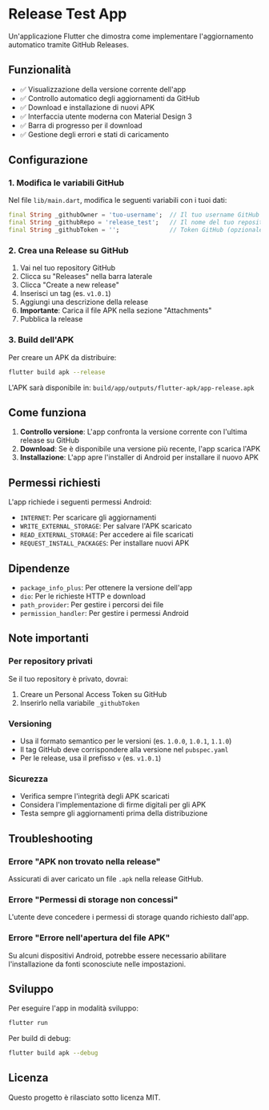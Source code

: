 # Release Test App

Un'applicazione Flutter che dimostra come implementare l'aggiornamento automatico tramite GitHub Releases.

## Funzionalità

- ✅ Visualizzazione della versione corrente dell'app
- ✅ Controllo automatico degli aggiornamenti da GitHub
- ✅ Download e installazione di nuovi APK
- ✅ Interfaccia utente moderna con Material Design 3
- ✅ Barra di progresso per il download
- ✅ Gestione degli errori e stati di caricamento

## Configurazione

### 1. Modifica le variabili GitHub

Nel file `lib/main.dart`, modifica le seguenti variabili con i tuoi dati:

```dart
final String _githubOwner = 'tuo-username';  // Il tuo username GitHub
final String _githubRepo = 'release_test';   // Il nome del tuo repository
final String _githubToken = '';              // Token GitHub (opzionale, per repo privati)
```

### 2. Crea una Release su GitHub

1. Vai nel tuo repository GitHub
2. Clicca su "Releases" nella barra laterale
3. Clicca "Create a new release"
4. Inserisci un tag (es. `v1.0.1`)
5. Aggiungi una descrizione della release
6. **Importante**: Carica il file APK nella sezione "Attachments"
7. Pubblica la release

### 3. Build dell'APK

Per creare un APK da distribuire:

```bash
flutter build apk --release
```

L'APK sarà disponibile in: `build/app/outputs/flutter-apk/app-release.apk`

## Come funziona

1. **Controllo versione**: L'app confronta la versione corrente con l'ultima release su GitHub
2. **Download**: Se è disponibile una versione più recente, l'app scarica l'APK
3. **Installazione**: L'app apre l'installer di Android per installare il nuovo APK

## Permessi richiesti

L'app richiede i seguenti permessi Android:
- `INTERNET`: Per scaricare gli aggiornamenti
- `WRITE_EXTERNAL_STORAGE`: Per salvare l'APK scaricato
- `READ_EXTERNAL_STORAGE`: Per accedere ai file scaricati
- `REQUEST_INSTALL_PACKAGES`: Per installare nuovi APK

## Dipendenze

- `package_info_plus`: Per ottenere la versione dell'app
- `dio`: Per le richieste HTTP e download
- `path_provider`: Per gestire i percorsi dei file
- `permission_handler`: Per gestire i permessi Android

## Note importanti

### Per repository privati
Se il tuo repository è privato, dovrai:
1. Creare un Personal Access Token su GitHub
2. Inserirlo nella variabile `_githubToken`

### Versioning
- Usa il formato semantico per le versioni (es. `1.0.0`, `1.0.1`, `1.1.0`)
- Il tag GitHub deve corrispondere alla versione nel `pubspec.yaml`
- Per le release, usa il prefisso `v` (es. `v1.0.1`)

### Sicurezza
- Verifica sempre l'integrità degli APK scaricati
- Considera l'implementazione di firme digitali per gli APK
- Testa sempre gli aggiornamenti prima della distribuzione

## Troubleshooting

### Errore "APK non trovato nella release"
Assicurati di aver caricato un file `.apk` nella release GitHub.

### Errore "Permessi di storage non concessi"
L'utente deve concedere i permessi di storage quando richiesto dall'app.

### Errore "Errore nell'apertura del file APK"
Su alcuni dispositivi Android, potrebbe essere necessario abilitare l'installazione da fonti sconosciute nelle impostazioni.

## Sviluppo

Per eseguire l'app in modalità sviluppo:

```bash
flutter run
```

Per build di debug:

```bash
flutter build apk --debug
```

## Licenza

Questo progetto è rilasciato sotto licenza MIT.
